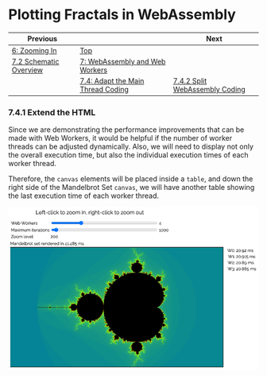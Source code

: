 # Plotting Fractals in WebAssembly

| Previous | | Next
|---|---|---
| [6: Zooming In](../../../06%20Zoom%20Image/) | [Top](/chriswhealy/plotting-fractals-in-webassembly) |
| [7.2 Schematic Overview](../../02/) | [7: WebAssembly and Web Workers](../../) |
| | [7.4: Adapt the Main Thread Coding](../) | [7.4.2 Split WebAssembly Coding](../02/)

### 7.4.1 Extend the HTML

Since we are demonstrating the performance improvements that can be made with Web Workers, it would be helpful if the number of worker threads can be adjusted dynamically.  Also, we will need to display not only the overall execution time, but also the individual execution times of each worker thread.

Therefore, the `canvas` elements will be placed inside a `table`, and down the right side of the Mandelbrot Set `canvas`, we will have another table showing the last execution time of each worker thread.

![Execution times](/assets/chriswhealy/Exec%20Times.png)
